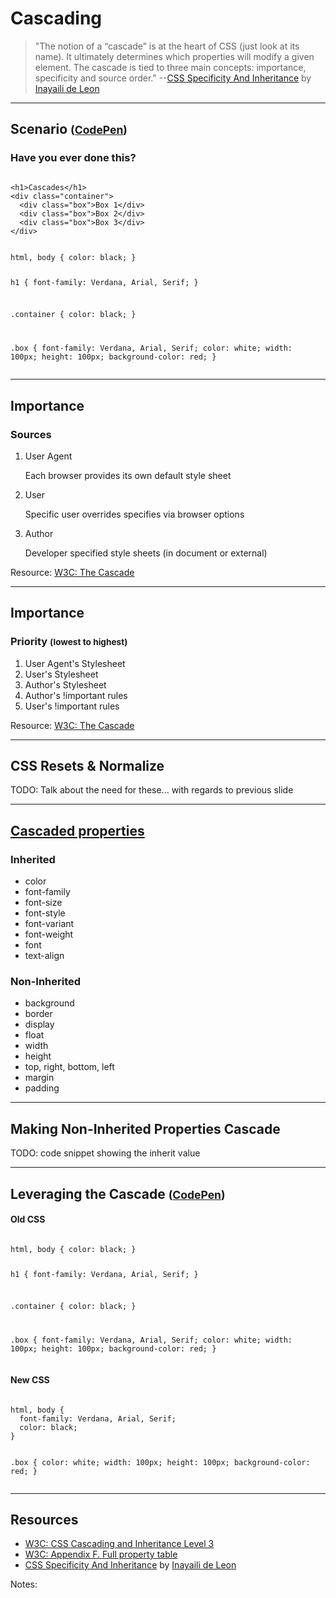 # Cascading
<!-- .slide: data-state="backEndBrian juniorJacob" -->

> "The notion of a “cascade” is at the heart of CSS (just look at its name). It ultimately determines which properties will modify a given element. The cascade is tied to three main concepts: importance, specificity and source order." --[CSS Specificity And Inheritance](http://www.smashingmagazine.com/2010/04/07/css-specificity-and-inheritance/) by [Inayaili de Leon](https://twitter.com/yaili)

------

## Scenario <small>([CodePen](http://codepen.io/elijahmanor/pen/pJEyRE?editors=110))</small><!-- .element style="vertical-align: middle;" -->
<!-- .slide: data-state="backEndBrian juniorJacob" -->

### Have you ever done this?

<div class="Split">
  <div class="Split-column">
    <pre class="language-markup"><code>
&lt;h1&gt;Cascades&lt;/h1&gt;
&lt;div class="container"&gt;
  &lt;div class="box"&gt;Box 1&lt;/div&gt;
  &lt;div class="box"&gt;Box 2&lt;/div&gt;
  &lt;div class="box"&gt;Box 3&lt;/div&gt;
&lt;/div&gt;</code></pre>
  </div>
  <div class="Split-column">
    <pre class="language-css"><code>
html, body { color: black; }

h1 {
  font-family: Verdana, Arial, Serif;
}

.container { color: black; }

.box {
  font-family: Verdana, Arial, Serif;
  color: white;
  width: 100px; height: 100px;
  background-color: red;
}</code></pre>
  </div>
</div>

------

## Importance
<!-- .slide: data-state="backEndBrian juniorJacob" -->

### Sources

1. User Agent <p>Each browser provides its own default style sheet</p>

2. User <p>Specific user overrides specifies via browser options</p>

3. Author <p>Developer specified style sheets (in document or external)</p>

Resource: [W3C: The Cascade](http://www.w3.org/TR/CSS2/cascade.html#cascade)

------

## Importance
<!-- .slide: data-state="backEndBrian juniorJacob" -->

### Priority <small>(lowest to highest)</small><!-- .element style="vertical-align: middle;" -->

1. User Agent's Stylesheet
2. User's Stylesheet
3. Author's Stylesheet
4. Author's !important rules
5. User's !important rules

Resource: [W3C: The Cascade](http://www.w3.org/TR/CSS2/cascade.html#cascade)

------

## CSS Resets & Normalize
<!-- .slide: data-state="backEndBrian juniorJacob InProgress" -->

TODO: Talk about the need for these... with regards to previous slide

------

## [Cascaded properties](http://www.w3.org/TR/CSS21/propidx.html)
<!-- .slide: data-state="backEndBrian juniorJacob" -->

<div class="Split">
  <div class="Split-column fragment">
    <h3>Inherited</h3>
    <ul>
      <li>color</li>
      <li>font-family</li>
      <li>font-size</li>
      <li>font-style</li>
      <li>font-variant</li>
      <li>font-weight</li>
      <li>font</li>
      <li>text-align</li>
    </ul>
  </div>
  <div class="Split-column fragment">
    <h3>Non-Inherited</h3>
    <ul>
      <li>background</li>
      <li>border</li>
      <li>display</li>
      <li>float</li>
      <li>width</li>
      <li>height</li>
      <li>top, right, bottom, left</li>
      <li>margin</li>
      <li>padding</li>
    </ul>
  </div>

------

## Making Non-Inherited Properties Cascade
<!-- .slide: data-state="backEndBrian juniorJacob midLevelMelissa InProgress" -->

TODO: code snippet showing the inherit value

------

## Leveraging the Cascade <small>([CodePen](http://codepen.io/elijahmanor/pen/aOmNWq?editors=110))</small><!-- .element style="vertical-align: middle;" -->
<!-- .slide: data-state="backEndBrian juniorJacob" -->

<div class="Split">
  <div class="Split-column">
    <h4>Old CSS</h4>
    <pre class="language-css"><code>
html, body { color: black; }

h1 {
  font-family: Verdana, Arial, Serif;
}

.container { color: black; }

.box {
  font-family: Verdana, Arial, Serif;
  color: white;
  width: 100px; height: 100px;
  background-color: red;
}</code></pre>
  </div>
  <div class="Split-column">
    <h4>New CSS</h4>
    <pre class="language-css"><code>
html, body {
  font-family: Verdana, Arial, Serif;
  color: black;
}

.box {
  color: white;
  width: 100px;
  height: 100px;
  background-color: red;
}</code></pre>
  </div>
</div>


------

## Resources
<!-- .slide: data-state="backEndBrian juniorJacob midLevelMelissa" -->

* [W3C: CSS Cascading and Inheritance Level 3](http://www.w3.org/TR/css3-cascade/)
* [W3C: Appendix F. Full property table](http://www.w3.org/TR/CSS21/propidx.html)
* [CSS Specificity And Inheritance](http://www.smashingmagazine.com/2010/04/07/css-specificity-and-inheritance/) by [Inayaili de Leon](https://twitter.com/yaili)

Notes:
